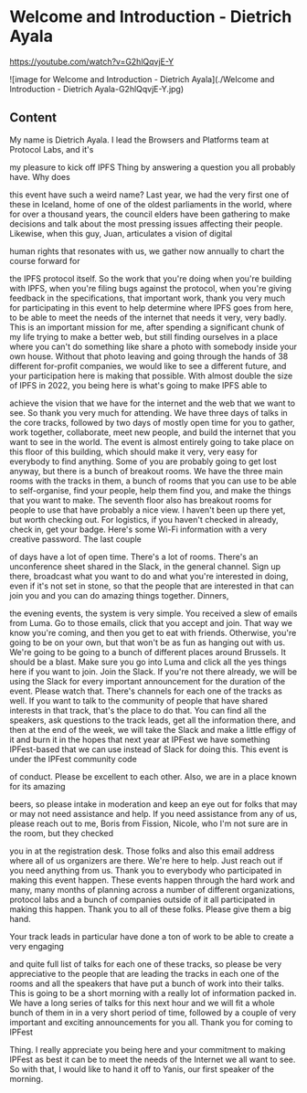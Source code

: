 
# Welcome and Introduction - Dietrich Ayala

<https://youtube.com/watch?v=G2hlQqvjE-Y>

![image for Welcome and Introduction - Dietrich Ayala](./Welcome and Introduction - Dietrich Ayala-G2hlQqvjE-Y.jpg)

## Content

My name is Dietrich Ayala. I lead the Browsers and Platforms team at Protocol Labs, and it's

my pleasure to kick off IPFS Thing by answering a question you all probably have. Why does

this event have such a weird name? Last year, we had the very first one of these in Iceland,
home of one of the oldest parliaments in the world, where for over a thousand years, the
council elders have been gathering to make decisions and talk about the most pressing issues
affecting their people. Likewise, when this guy, Juan, articulates a vision of digital

human rights that resonates with us, we gather now annually to chart the course forward for

the IPFS protocol itself. So the work that you're doing when you're building with IPFS,
when you're filing bugs against the protocol, when you're giving feedback in the specifications,
that important work, thank you very much for participating in this event to help determine where IPFS goes from here, to be able to meet the needs of the internet that needs it very,
very badly. This is an important mission for me, after spending a significant chunk of my life trying to make a better web, but still finding ourselves in a place where you can't do something like share a photo with somebody inside your own house. Without that photo leaving and going through the hands of 38 different for-profit companies, we would like to see a different future, and your participation here is making that possible. With almost
double the size of IPFS in 2022, you being here is what's going to make IPFS able to

achieve the vision that we have for the internet and the web that we want to see. So thank you very much for attending. We have three days of talks in the core tracks, followed
by two days of mostly open time for you to gather, work together, collaborate, meet new
people, and build the internet that you want to see in the world. The event is almost entirely
going to take place on this floor of this building, which should make it very, very easy for everybody to find anything. Some of you are probably going to get lost anyway, but there is a bunch of breakout rooms. We have the three main rooms with the tracks in them, a bunch of rooms that you can use to be able to self-organise, find your people,
help them find you, and make the things that you want to make. The seventh floor also has
breakout rooms for people to use that have probably a nice view. I haven't been up there yet, but worth checking out. For logistics, if you haven't checked in already, check in,
get your badge. Here's some Wi-Fi information with a very creative password. The last couple

of days have a lot of open time. There's a lot of rooms. There's an unconference sheet
shared in the Slack, in the general channel. Sign up there, broadcast what you want to
do and what you're interested in doing, even if it's not set in stone, so that the people that are interested in that can join you and you can do amazing things together. Dinners,

the evening events, the system is very simple. You received a slew of emails from Luma. Go to those emails, click that you accept and join. That way we know you're coming, and then you get to eat with friends. Otherwise, you're going to be on your own, but that won't be as fun as hanging out with us. We're going to be going to a bunch of different places around Brussels. It should be a blast. Make sure you go into Luma and click all the yes
things here if you want to join. Join the Slack. If you're not there already, we will
be using the Slack for every important announcement for the duration of the event. Please watch
that. There's channels for each one of the tracks as well. If you want to talk to the community of people that have shared interests in that track, that's the place to do that. You can find all the speakers, ask questions to the track leads, get all the information there, and then at the end of the week, we will take the Slack and make a little effigy of it and burn it in the hopes that next year at IPFest we have something IPFest-based that we can use instead of Slack for doing this. This event is under the IPFest community code

of conduct. Please be excellent to each other. Also, we are in a place known for its amazing

beers, so please intake in moderation and keep an eye out for folks that may or may
not need assistance and help. If you need assistance from any of us, please reach out
to me, Boris from Fission, Nicole, who I'm not sure are in the room, but they checked

you in at the registration desk. Those folks and also this email address where all of us organizers are there. We're here to help. Just reach out if you need anything from us.
Thank you to everybody who participated in making this event happen. These events happen through the hard work and many, many months of planning across a number of different organizations,
protocol labs and a bunch of companies outside of it all participated in making this happen. Thank you to all of these folks. Please give them a big hand.

Your track leads in particular have done a ton of work to be able to create a very engaging

and quite full list of talks for each one of these tracks, so please be very appreciative
to the people that are leading the tracks in each one of the rooms and all the speakers that have put a bunch of work into their talks. This is going to be a short morning with a really lot of information packed in. We have a long series of talks for this next hour
and we will fit a whole bunch of them in in a very short period of time, followed by a couple of very important and exciting announcements for you all. Thank you for coming to IPFest

Thing. I really appreciate you being here and your commitment to making IPFest as best
it can be to meet the needs of the Internet we all want to see. So with that, I would like to hand it off to Yanis, our first speaker of the morning.

